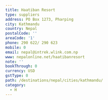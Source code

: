 ```yaml
---
title: Haatiban Resort
type: suppliers
address: PO Box 1273, Pharping
city: Kathmandu
country: Nepal
postalCode: ''
areaCode: '1'
phone: 290 622/ 290 623
mobile: 0
email: nepal@intrek.wlink.com.np
www: nepalonline.net/haatibanresort
note: ''
bookThrough: 0
currency: USD
gstType: 0
path: /destinations/nepal/cities/kathmandu/
category:
  - H
---
```


